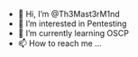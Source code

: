 - 👋 Hi, I’m @Th3Mast3rM1nd
- 👀 I’m interested in Pentesting
- 🌱 I’m currently learning OSCP
- 📫 How to reach me ...

<!---
Th3Mast3rM1nd/Th3Mast3rM1nd is a ✨ special ✨ repository because its `README.md` (this file) appears on your GitHub profile.
You can click the Preview link to take a look at your changes.
--->
